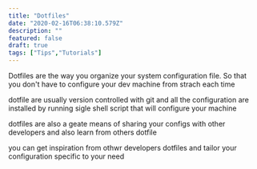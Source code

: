 ```yaml
---
title: "Dotfiles"
date: "2020-02-16T06:38:10.579Z"
description: ""
featured: false
draft: true
tags: ["Tips","Tutorials"]
---
```



Dotfiles are the way you organize your system configuration file. So that you don't have to configure your dev machine from strach each time

dotfile are usually version controlled with git and all the configuration are installed by running sigle shell script that will configure your machine

dotfiles are also a geate means of sharing your configs with other developers and also learn from others dotfile



you can get inspiration from othwr developers dotfiles and tailor your configuration specific to your need

